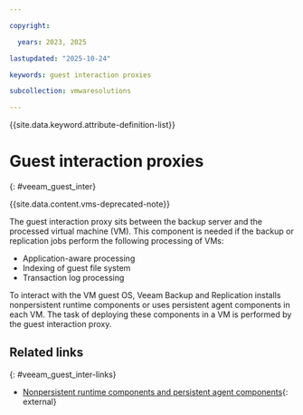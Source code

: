 ```yaml
---

copyright:

  years: 2023, 2025

lastupdated: "2025-10-24"

keywords: guest interaction proxies

subcollection: vmwaresolutions

---
```


{{site.data.keyword.attribute-definition-list}}

# Guest interaction proxies
{: #veeam_guest_inter}

{{site.data.content.vms-deprecated-note}}

The guest interaction proxy sits between the backup server and the processed virtual machine (VM). This component is needed if the backup or replication jobs perform the following processing of VMs:

* Application-aware processing
* Indexing of guest file system
* Transaction log processing

To interact with the VM guest OS, Veeam Backup and Replication installs nonpersistent runtime components or uses persistent agent components in each VM. The task of deploying these components in a VM is performed by the guest interaction proxy.

## Related links
{: #veeam_guest_inter-links}

* [Nonpersistent runtime components and persistent agent components](https://helpcenter.veeam.com/docs/backup/vsphere/runtime_process.html?ver=120){: external}
